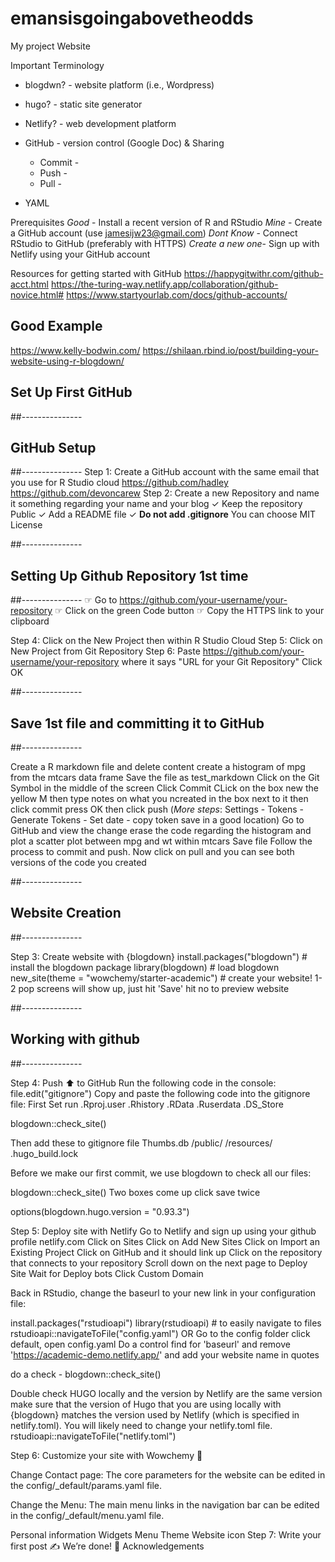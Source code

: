 # emansisgoingabovetheodds
My project Website


Important Terminology 
  - blogdwn? - website platform (i.e., Wordpress)
  - hugo? - static site generator
  - Netlify? - web development platform
  - GitHub - version control (Google Doc) & Sharing
      - Commit - 
      - Push -
      - Pull - 
      
  - YAML

Prerequisites
*Good*  - Install a recent version of R and RStudio 
*Mine*  - Create a GitHub account (use jamesijw23@gmail.com)
*Dont Know*  - Connect RStudio to GitHub (preferably with HTTPS)
*Create a new one*- Sign up with Netlify using your GitHub account


Resources for getting started with GitHub 
https://happygitwithr.com/github-acct.html
https://the-turing-way.netlify.app/collaboration/github-novice.html#
https://www.startyourlab.com/docs/github-accounts/

## Good Example
https://www.kelly-bodwin.com/
https://shilaan.rbind.io/post/building-your-website-using-r-blogdown/




## Set Up First GitHub



##---------------
## GitHub Setup
##---------------
Step 1: Create a GitHub account with the same email that you use for R Studio cloud
https://github.com/hadley
https://github.com/devoncarew
Step 2: Create a new Repository and name it something regarding your name and your blog
✓ Keep the repository Public
✓ Add a README file
✓ **Do not add .gitignore**
You can choose MIT License






##---------------
## Setting Up Github Repository 1st time
##---------------
☞︎ Go to https://github.com/your-username/your-repository
☞︎ Click on the green Code button
☞ Copy the HTTPS link to your clipboard

Step 4: Click on the New Project then within R Studio Cloud
Step 5: Click on New Project from Git Repository
Step 6: Paste  https://github.com/your-username/your-repository where it says "URL for your Git Repository"
Click OK


##---------------
## Save 1st file and committing it to GitHub
##---------------

Create a R markdown file and delete content
create a histogram of mpg from the mtcars data frame
Save the file as test_markdown
Click on the Git Symbol in the middle of the screen
Click Commit
CLick on the box new the yellow M 
then type notes on what you ncreated in the box next to it
then click commit
press OK 
then click push (*More steps*: Settings - Tokens - Generate Tokens - Set date - copy token save in a good location)
Go to GitHub and view the change
erase the code regarding the histogram and plot a scatter plot between mpg and wt within mtcars
Save file
Follow the process to commit and push.
Now click on pull and you can see both versions of the code you created



##---------------
## Website Creation
##---------------




Step 3: Create website with {blogdown}
install.packages("blogdown") # install the blogdown package
library(blogdown) # load blogdown
new_site(theme = "wowchemy/starter-academic") # create your website!
1-2 pop screens will show up, just hit 'Save'
hit no to preview website



##---------------
## Working with github
##---------------

Step 4: Push ⬆︎ to GitHub
Run the following code in the console: file.edit("gitignore")
Copy and paste the following code into the gitignore file:
First Set run
.Rproj.user
.Rhistory
.RData
.Ruserdata
.DS_Store

blogdown::check_site()

Then add these to gitignore file
Thumbs.db
/public/
/resources/
.hugo_build.lock




Before we make our first commit, we use blogdown to check all our files:

blogdown::check_site()
Two boxes come up click save twice


options(blogdown.hugo.version = "0.93.3")

    


Step 5: Deploy site with Netlify
Go to Netlify and sign up using your github profile
netlify.com
Click on Sites
Click on Add New Sites
Click on Import an Existing Project
Click on GitHub and it should link up
Click on the repository that connects to your repository
Scroll down on the next page to Deploy Site
Wait for Deploy bots
Click Custom Domain





Back in RStudio, change the baseurl to your new link in your configuration file:

install.packages("rstudioapi")
library(rstudioapi) # to easily navigate to files
rstudioapi::navigateToFile("config.yaml") OR
Go to the config folder click default, open config.yaml
Do a control find for 'baseurl' and remove 'https://academic-demo.netlify.app/' and add your website name in quotes

do a check - blogdown::check_site()


Double check HUGO locally and the version by Netlify  are  the same version  
make sure that the version of Hugo that you are using locally with {blogdown} matches the version used by Netlify (which is specified in netlify.toml). You will likely need to change your netlify.toml file.
rstudioapi::navigateToFile("netlify.toml") 
    
    
Step 6: Customize your site with Wowchemy 🎨
    
    
Change Contact page:
The core parameters for the website can be edited in the config/_default/params.yaml file.

Change the Menu:
The main menu links in the navigation bar can be edited in the config/_default/menu.yaml file.

Personal information
Widgets
Menu
Theme
Website icon
Step 7: Write your first post ✍
We’re done! 💪
        Acknowledgements